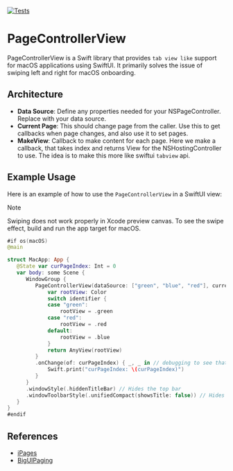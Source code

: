 [![Tests](https://github.com/sentryco/PageControllerView/actions/workflows/Tests.yml/badge.svg)](https://github.com/sentryco/PageControllerView/actions/workflows/Tests.yml)

# PageControllerView

PageControllerView is a Swift library that provides `tab view like` support for macOS applications using SwiftUI. It primarily solves the issue of swiping left and right for macOS onboarding.

## Architecture

- **Data Source**: Define any properties needed for your NSPageController. Replace with your data source.
- **Current Page**: This should change page from the caller. Use this to get callbacks when page changes, and also use it to set pages.
- **MakeView**: Callback to make content for each page. Here we make a callback, that takes index and returns View for the NSHostingController to use. The idea is to make this more like swiftui `tabview` api.


## Example Usage

Here is an example of how to use the `PageControllerView` in a SwiftUI view:

> [!NOTE]  
> Swiping does not work properly in Xcode preview canvas. To see the swipe effect, build and run the app target for macOS.

```swift
#if os(macOS)
@main

struct MacApp: App {
   @State var curPageIndex: Int = 0
   var body: some Scene {
      WindowGroup {
         PageControllerView(dataSource: ["green", "blue", "red"], currentPage: $curPageIndex ) { identifier in
             var rootView: Color
             switch identifier {
             case "green":
                 rootView = .green
             case "red":
                 rootView = .red
             default:
                 rootView = .blue
             }
             return AnyView(rootView)
         }
         .onChange(of: curPageIndex) { _, _ in // debugging to see that we get callbacks from the binding
             Swift.print("curPageIndex: \(curPageIndex)")
         }
      }
      .windowStyle(.hiddenTitleBar) // Hides the top bar
      .windowToolbarStyle(.unifiedCompact(showsTitle: false)) // Hides the top bar text and more compact vertical sizing than .unified
   }
}
#endif
```

## References

- [iPages](https://github.com/benjaminsage/iPages/)
- [BigUIPaging](https://github.com/notsobigcompany/BigUIPaging/)

